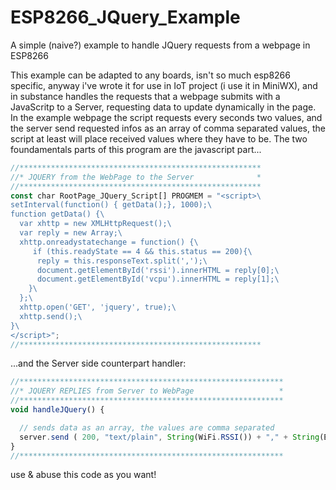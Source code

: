# ESP8266_JQuery_Example
A simple (naive?) example to handle JQuery requests from a webpage in ESP8266

This example can be adapted to any boards, isn't so much esp8266 specific, anyway i've wrote it for use in IoT project (i use it in MiniWX), and in substance handles the requests that a webpage submits with a JavaScritp to a Server, requesting data to update dynamically in the page.
In the example webpage the script requests every seconds two values, and the server send requested infos as an array of comma separated values, the script at least will place received values where they have to be.
The two foundamentals parts of this program are the javascript part...

```javascript
//******************************************************
//* JQUERY from the WebPage to the Server              *
//******************************************************
const char RootPage_JQuery_Script[] PROGMEM = "<script>\
setInterval(function() { getData();}, 1000);\
function getData() {\
  var xhttp = new XMLHttpRequest();\
  var reply = new Array;\
  xhttp.onreadystatechange = function() {\
     if (this.readyState == 4 && this.status == 200){\
      reply = this.responseText.split(',');\
      document.getElementById('rssi').innerHTML = reply[0];\
      document.getElementById('vcpu').innerHTML = reply[1];\
    }\
  };\
  xhttp.open('GET', 'jquery', true);\
  xhttp.send();\
}\
</script>";
//******************************************************
```

...and the Server side counterpart handler:

```javascript
//***********************************************************
//* JQUERY REPLIES from Server to WebPage                   *
//*********************************************************** 
void handleJQuery() {

  // sends data as an array, the values are comma separated
  server.send ( 200, "text/plain", String(WiFi.RSSI()) + "," + String(ESP.getVcc()));                                 
}
//*********************************************************** 
```

use & abuse this code as you want!
